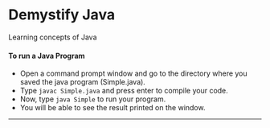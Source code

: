 # Demystify Java
Learning concepts of Java


#### To run a Java Program
- Open a command prompt window and go to the directory where you saved the java program (Simple.java).
- Type `javac Simple.java` and press enter to compile your code.
- Now, type `java Simple` to run your program.
- You will be able to see the result printed on the window.

---
